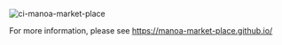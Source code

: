 ![ci-manoa-market-place](https://github.com/manoa-market-place/manoa-market-place/workflows/ci-manoa-market-place/badge.svg)

For more information, please see https://manoa-market-place.github.io/
